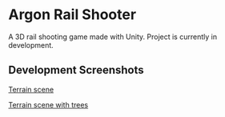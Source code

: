 # Argon Rail Shooter

A 3D rail shooting game made with Unity.  Project is currently in development.

## Development Screenshots

[Terrain scene](https://github.com/ahunt2/argon-rail-shooter/blob/main/screenshots/argon-assault-scene.png)

[Terrain scene with trees](https://github.com/ahunt2/argon-rail-shooter/blob/main/screenshots/argon-assault-scene-trees.png)
